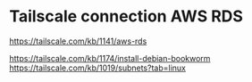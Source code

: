 # Tailscale connection AWS RDS

https://tailscale.com/kb/1141/aws-rds

https://tailscale.com/kb/1174/install-debian-bookworm
https://tailscale.com/kb/1019/subnets?tab=linux
